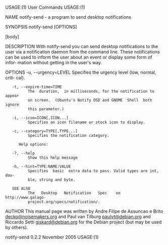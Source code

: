 USAGE:(1)                       User Commands                       USAGE:(1)

NAME
       notify-send - a program to send desktop notifications

SYNOPSIS
       notify-send [OPTIONS] <summary> [body]

DESCRIPTION
       With  notify-send you can send desktop notifications to the user via a
       notification daemon from the command line.  These notifications can be
       used  to inform the user about an event or display some form of infor‐
       mation without getting in the user's way.

OPTIONS
       -u, --urgency=LEVEL Specifies the urgency level (low,  normal,  criti‐
       cal).

       -t, --expire-time=TIME
              The  duration,  in milliseconds, for the notification to appear
              on screen.  (Ubuntu's Notify OSD and GNOME  Shell  both  ignore
              this parameter.)

       -i, --icon=ICON[,ICON...]
              Specifies an icon filename or stock icon to display.

       -c, --category=TYPE[,TYPE...]
              Specifies the notification category.

          Help options:

       -?, --help
              Show this help message

       -h, --hint=TYPE:NAME:VALUE
              Specifies  basic  extra data to pass. Valid types are int, dou‐
              ble, string and byte.

       SEE ALSO
              The   Desktop   Notification   Spec    on    http://www.galago-
              project.org/specs/notification/.

AUTHOR
       This  manual  page  was  written  by  Andre Filipe de Assuncao e Brito
       <decko@noisemakers.org> and Paul van Tilburg  <paulvt@debian.org>  and
       Riccardo Setti <giskard@debian.org> for the Debian project (but may be
       used by others).

notify-send 0.2.2               November 2005                       USAGE:(1)
